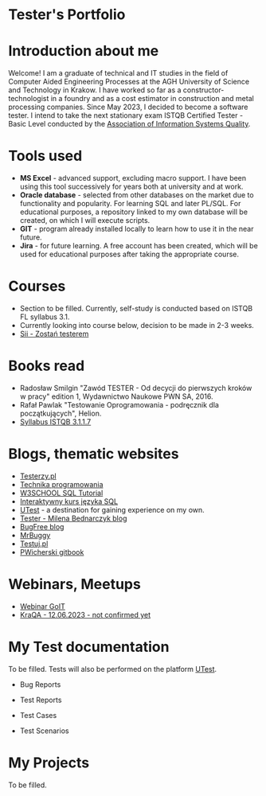# Tester's Portfolio

# Introduction about me
Welcome!
I am a graduate of technical and IT studies in the field of Computer Aided Engineering Processes at the AGH University of Science and Technology in Krakow. I have worked so far as a constructor-technologist in a foundry and as a cost estimator in construction and metal processing companies. Since May 2023, I decided to become a software tester. I intend to take the next stationary exam ISTQB Certified Tester - Basic Level conducted by the [Association of Information Systems Quality](https://sjsi.org/).
# Tools used
* **MS Excel** - advanced support, excluding macro support. I have been using this tool successively for years both at university and at work.
* **Oracle database** - selected from other databases on the market due to functionality and popularity. For learning SQL and later PL/SQL. For educational purposes, a repository linked to my own database will be created, on which I will execute scripts.
* **GIT** - program already installed locally to learn how to use it in the near future.
* **Jira** - for future learning. A free account has been created, which will be used for educational purposes after taking the appropriate course.
# Courses
* Section to be filled. Currently, self-study is conducted based on ISTQB FL syllabus 3.1.
* Currently looking into course below, decision to be made in 2-3 weeks.
* [Sii - Zostań testerem](https://sii.pl/szkolenia/oferta/zostan-testerem/)
# Books read
* Radosław Smilgin "Zawód TESTER - Od decycji do pierwszych kroków w pracy" edition 1, Wydawnictwo Naukowe PWN SA, 2016.
* Rafał Pawlak "Testowanie Oprogramowania - podręcznik dla początkujących", Helion.
* [Syllabus ISTQB 3.1.1.7](https://sjsi.org/download/6351/?tmstv=1686117277)
# Blogs, thematic websites
* [Testerzy.pl](https://testerzy.pl/)
* [Technika programowania](https://www.youtube.com/@TechnikaProgramowania)
* [W3SCHOOL SQL Tutorial](https://www.w3schools.com/sql/)
* [Interaktywny kurs języka SQL](https://brasil.cel.agh.edu.pl/~11smdrobniak/intro.html)
* [UTest](https://utest.com/about-us) - a destination for gaining experience on my own.
* [Tester - Milena Bednarczyk blog](https://tester.milenabednarczyk.pl/)
* [BugFree blog](https://bugfreeblog.com/)
* [MrBuggy](http://mrbuggy.pl/)
* [Testuj.pl](https://www.youtube.com/@testujplcommunity/featured)
* [PWicherski gitbook](https://pwicherski.gitbook.io/testowanie-oprogramowania/)
# Webinars, Meetups
* [Webinar GoIT](https://w.goit.global/pl/?utm_source=google&utm_medium=cpc&utm_campaign=20210975415&utm_term=149250736786|660259163913||goit%20webinar&gad=1&gclid=Cj0KCQjwj_ajBhCqARIsAA37s0xGVdJP7670mJRVtXR3Q-5OrDd926rzp8Yd_ep_N5NUwmJ_gsUn98kaAiqmEALw_wcB)
* [KraQA - 12.06.2023 - not confirmed yet](https://www.meetup.com/pl-PL/kraqa-pl/events/293991834/)
# My Test documentation
To be filled. Tests will also be performed on the platform [UTest](https://utest.com/about-us).

* Bug Reports

* Test Reports

* Test Cases

* Test Scenarios

# My Projects
To be filled.
